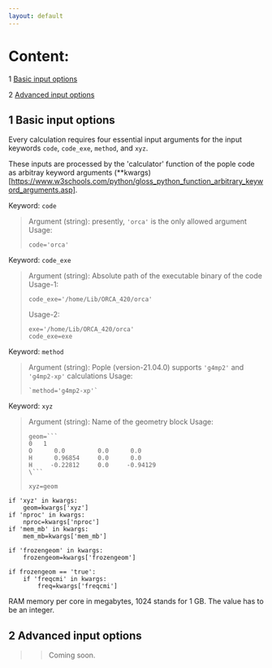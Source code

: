 ```yaml
---
layout: default
---
```


# Content:
1 [Basic input options](#1-basic-input-options)  

2 [Advanced input options](#2-advanced-input-options)

   

## 1 Basic input options

Every calculation requires four essential input arguments for the input keywords  `code`, `code_exe`, `method`, and `xyz`. 

These inputs are processed by the 'calculator' function of the pople code as arbitray keyword arguments (\*\*kwargs)[https://www.w3schools.com/python/gloss_python_function_arbitrary_keyword_arguments.asp].


Keyword: `code`   
>Argument (string): presently, `'orca'` is the only allowed argument  
>Usage: 
>```
>code='orca'
>```   
 
Keyword: `code_exe`   
>Argument (string): Absolute path of the executable binary of the code 
>Usage-1: 
>```
>code_exe='/home/Lib/ORCA_420/orca'
>```
> 
>Usage-2:   
>```
>exe='/home/Lib/ORCA_420/orca'
>code_exe=exe
>```
    
Keyword: `method`   
>Argument (string): Pople (version-21.04.0) supports `'g4mp2'` and `'g4mp2-xp'` calculations
>Usage: 
>```
>`method='g4mp2-xp'` 
>```
    
Keyword: `xyz`   
>Argument (string): Name of the geometry block
>Usage: 
>```
>geom=```
>0   1
>O      0.0         0.0      0.0
>H      0.96854     0.0      0.0
>H     -0.22812     0.0     -0.94129
>\```
>
>xyz=geom
>```

    if 'xyz' in kwargs:
        geom=kwargs['xyz']
    if 'nproc' in kwargs:
        nproc=kwargs['nproc']
    if 'mem_mb' in kwargs:
        mem_mb=kwargs['mem_mb']
        
    if 'frozengeom' in kwargs:
        frozengeom=kwargs['frozengeom']

    if frozengeom == 'true':
        if 'freqcmi' in kwargs:
            freq=kwargs['freqcmi']

RAM memory per core in megabytes, 1024 stands for 1 GB. The value has to be an integer.


## 2 Advanced input options
>> Coming soon.

